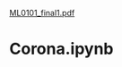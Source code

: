 [ML0101_final1.pdf](https://github.com/Mjvisande/Corona.ipynb/files/6254091/ML0101_final1.pdf)
# Corona.ipynb
